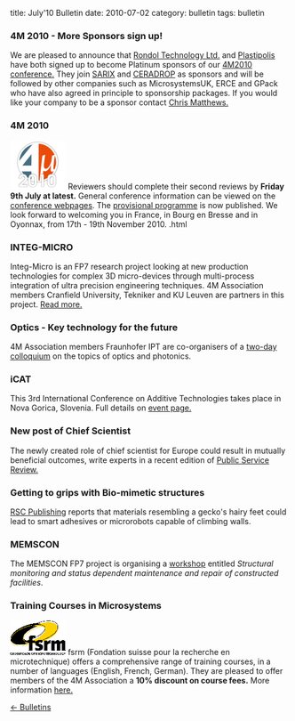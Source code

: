 title: July'10 Bulletin
date: 2010-07-02 
category: bulletin
tags: bulletin

<!--break-->
###  4M 2010 - More Sponsors sign up!


We are pleased to announce that [Rondol Technology Ltd.](http://www.rondol.com/) and  [Plastipolis](http://www.plastipolis.fr/index.php?lg=gb) have both signed up to become Platinum sponsors of our [4M2010 conference.](/conference/2010) They join [SARIX](http://sarix.com/) and [CERADROP](http://www.ceradrop.fr/English/) as sponsors and will be followed by other companies such as MicrosystemsUK, ERCE and GPack who have also agreed in principle to sponsorship packages. If you would like your company to be a sponsor contact [Chris Matthews.](mailto:matthewscw@cf.ac.uk)  
  
###  4M 2010

![4M2010](/images/4m-logotight_web.png)
Reviewers should complete their second reviews by **Friday 9th July at latest.**  General conference information can be viewed on the [conference webpages](/conference/2010).  The [provisional programme](/content/Provisional-Programme/Provisional-Programme.html) is now published. We look forward to welcoming you in France, in Bourg en Bresse and in Oyonnax, from 17th - 19th November 2010.  .html
    

###  INTEG-MICRO

Integ-Micro is an FP7 research project looking at new production technologies for complex 3D micro-devices through multi-process integration of ultra precision engineering techniques. 4M Association members Cranfield University, Tekniker and KU Leuven are partners in this project. [Read more.](/project/Integ-Micro)
  
###  Optics - Key technology for the future

4M Association members Fraunhofer IPT are co-organisers of a [two-day colloquium](/event/Optics-Key-technology-future) on the topics of optics and photonics.   
  
###  iCAT

This  3rd International Conference on Additive Technologies takes place in  Nova Gorica, Slovenia. Full details on [event page.](/event/iCAT-2010)  

###  New post of Chief Scientist

The newly created role of chief scientist for Europe could result in mutually beneficial outcomes, write experts in a recent edition of [Public Service Review.](http://www.publicservice.co.uk/news_story.asp?id=13319)
  
###  Getting to grips with Bio-mimetic structures

[RSC Publishing](http://www.rsc.org/Publishing/ChemScience/Volume/2010/07/sticky_materials.asp) reports that materials resembling a gecko's hairy feet could lead to smart adhesives or microrobots capable of climbing walls.

###  MEMSCON

The MEMSCON FP7 project is organising a [workshop](/event/MEMSCON-workshop) entitled *Structural monitoring and status dependent maintenance and repair of constructed facilities*.
  
###  Training Courses in Microsystems

![FSRM](/images/FSRM_LOGO_web.gif)
fsrm (Fondation suisse pour la recherche en microtechnique) offers a comprehensive range of training courses, in a number of languages (English, French, German). They are pleased to offer members of the 4M Association a <b>10% discount on course fees.</b> More information [here.](/content/fsrm-training-courses/fsrm-training-courses.html)

[&larr; Bulletins](/bulletin/index.html)